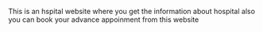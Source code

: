 This is an hspital website where you get the information about hospital also you can book your advance appoinment from this website
